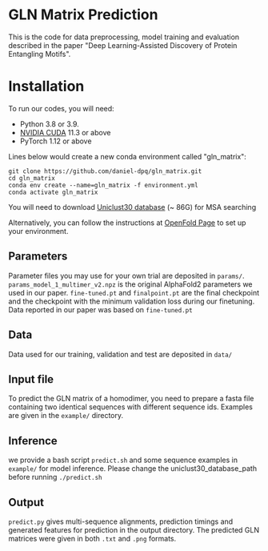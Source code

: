 # GLN Matrix Prediction
This is the code for data preprocessing, model training and evaluation described 
in the paper "Deep Learning-Assisted Discovery of Protein Entangling Motifs".

# Installation

To run our codes, you will need:
+ Python 3.8 or 3.9.
+ [NVIDIA CUDA](https://developer.nvidia.com/cuda-downloads) 11.3 or above
+ PyTorch 1.12 or above 

Lines below would create a new conda environment called "gln_matrix":

```shell
git clone https://github.com/daniel-dpq/gln_matrix.git
cd gln_matrix
conda env create --name=gln_matrix -f environment.yml
conda activate gln_matrix
```

You will need to download [Uniclust30 database](https://gwdu111.gwdg.de/~compbiol/uniclust/2023_02/)
 (~ 86G) for MSA searching

Alternatively, you can follow the instructions at [OpenFold Page](https://github.com/aqlaboratory/openfold) 
to set up your environment.

## Parameters

Parameter files you may use for your own trial are deposited in `params/`. `params_model_1_multimer_v2.npz` 
is the original AlphaFold2 parameters we used in our paper. `fine-tuned.pt` and `finalpoint.pt` are the final
checkpoint and the checkpoint with the minimum validation loss during our finetuning. Data reported in 
our paper was based on `fine-tuned.pt`

## Data

Data used for our training, validation and test are deposited in `data/`

## Input file

To predict the GLN matrix of a homodimer, you need to prepare a fasta file containing two identical 
sequences with different sequence ids. Examples are given in the `example/` directory.

## Inference

we provide a bash script `predict.sh` and some sequence examples in `example/` for model inference. Please 
change the uniclust30_database_path before running `./predict.sh`

## Output

`predict.py` gives multi-sequence alignments, prediction timings and generated features for prediction in the output directory. The predicted GLN matrices were given in both `.txt` and `.png` formats.